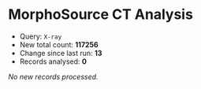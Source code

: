 # MorphoSource CT Analysis

* Query: `X-ray`
* New total count: **117256**
* Change since last run: **13**
* Records analysed: **0**

_No new records processed._